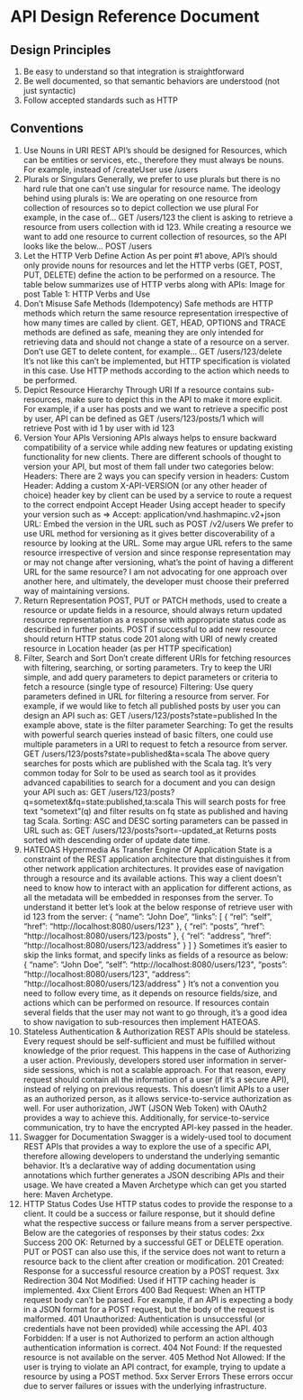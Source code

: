 # API Design Reference Document

## Design Principles

1. Be easy to understand so that integration is straightforward
2. Be well documented, so that semantic behaviors are understood (not just syntactic)
3. Follow accepted standards such as HTTP

## Conventions

1. Use Nouns in URI
   REST API’s should be designed for Resources, which can be entities or services, etc., therefore they must always be nouns. For example, instead of /createUser use /users
2. Plurals or Singulars
   Generally, we prefer to use plurals but there is no hard rule that one can’t use singular for resource name. The ideology behind using plurals is:
   We are operating on one resource from collection of resources so to depict collection we use plural
   For example, in the case of…
   GET /users/123
   the client is asking to retrieve a resource from users collection with id 123. While creating a resource we want to add one resource to current collection of resources, so the API looks like the below…
   POST /users
3. Let the HTTP Verb Define Action
   As per point #1 above, API’s should only provide nouns for resources and let the HTTP verbs (GET, POST, PUT, DELETE) define the action to be performed on a resource.
   The table below summarizes use of HTTP verbs along with APIs:
   Image for post
   Table 1: HTTP Verbs and Use
4. Don’t Misuse Safe Methods (Idempotency)
   Safe methods are HTTP methods which return the same resource representation irrespective of how many times are called by client. GET, HEAD, OPTIONS and TRACE methods are defined as safe, meaning they are only intended for retrieving data and should not change a state of a resource on a server. Don’t use GET to delete content, for example…
   GET /users/123/delete
   It’s not like this can’t be implemented, but HTTP specification is violated in this case.
   Use HTTP methods according to the action which needs to be performed.
5. Depict Resource Hierarchy Through URI
   If a resource contains sub-resources, make sure to depict this in the API to make it more explicit. For example, if a user has posts and we want to retrieve a specific post by user, API can be defined as GET /users/123/posts/1 which will retrieve Post with id 1 by user with id 123
6. Version Your APIs
   Versioning APIs always helps to ensure backward compatibility of a service while adding new features or updating existing functionality for new clients. There are different schools of thought to version your API, but most of them fall under two categories below:
   Headers:
   There are 2 ways you can specify version in headers:
   Custom Header:
   Adding a custom X-API-VERSION (or any other header of choice) header key by client can be used by a service to route a request to the correct endpoint
   Accept Header
   Using accept header to specify your version such as
   => Accept: application/vnd.hashmapinc.v2+json
   URL:
   Embed the version in the URL such as
   POST /v2/users
   We prefer to use URL method for versioning as it gives better discoverability of a resource by looking at the URL. Some may argue URL refers to the same resource irrespective of version and since response representation may or may not change after versioning, what’s the point of having a different URL for the same resource?
   I am not advocating for one approach over another here, and ultimately, the developer must choose their preferred way of maintaining versions.
7. Return Representation
   POST, PUT or PATCH methods, used to create a resource or update fields in a resource, should always return updated resource representation as a response with appropriate status code as described in further points.
   POST if successful to add new resource should return HTTP status code 201 along with URI of newly created resource in Location header (as per HTTP specification)
8. Filter, Search and Sort
   Don’t create different URIs for fetching resources with filtering, searching, or sorting parameters. Try to keep the URI simple, and add query parameters to depict parameters or criteria to fetch a resource (single type of resource)
   Filtering:
   Use query parameters defined in URL for filtering a resource from server. For example, if we would like to fetch all published posts by user you can design an API such as:
   GET /users/123/posts?state=published
   In the example above, state is the filter parameter
   Searching:
   To get the results with powerful search queries instead of basic filters, one could use multiple parameters in a URI to request to fetch a resource from server.
   GET /users/123/posts?state=published&ta=scala
   The above query searches for posts which are published with the Scala tag. It’s very common today for Solr to be used as search tool as it provides advanced capabilities to search for a document and you can design your API such as:
   GET /users/123/posts?q=sometext&fq=state:published,ta:scala
   This will search posts for free text “sometext”(q) and filter results on fq state as published and having tag Scala.
   Sorting:
   ASC and DESC sorting parameters can be passed in URL such as:
   GET /users/123/posts?sort=-updated_at
   Returns posts sorted with descending order of update date time.
9. HATEOAS
   Hypermedia As Transfer Engine Of Application State is a constraint of the REST application architecture that distinguishes it from other network application architectures.
   It provides ease of navigation through a resource and its available actions. This way a client doesn’t need to know how to interact with an application for different actions, as all the metadata will be embedded in responses from the server.
   To understand it better let’s look at the below response of retrieve user with id 123 from the server:
   {
   “name”: “John Doe”,
   “links”: [
   {
   “rel”: “self”,
   “href”: “http://localhost:8080/users/123"
   },
   {
   “rel”: “posts”,
   “href”: “http://localhost:8080/users/123/posts"
   },
   {
   “rel”: “address”,
   “href”: “http://localhost:8080/users/123/address"
   }
   ]
   }
   Sometimes it’s easier to skip the links format, and specify links as fields of a resource as below:
   {
   “name”: “John Doe”,
   “self”: “http://localhost:8080/users/123",
   “posts”: “http://localhost:8080/users/123",
   “address”: “http://localhost:8080/users/123/address"
   }
   It’s not a convention you need to follow every time, as it depends on resource fields/size, and actions which can be performed on resource. If resources contain several fields that the user may not want to go through, it’s a good idea to show navigation to sub-resources then implement HATEOAS.
10. Stateless Authentication & Authorization
    REST APIs should be stateless. Every request should be self-sufficient and must be fulfilled without knowledge of the prior request. This happens in the case of Authorizing a user action.
    Previously, developers stored user information in server-side sessions, which is not a scalable approach. For that reason, every request should contain all the information of a user (if it’s a secure API), instead of relying on previous requests.
    This doesn’t limit APIs to a user as an authorized person, as it allows service-to-service authorization as well. For user authorization, JWT (JSON Web Token) with OAuth2 provides a way to achieve this. Additionally, for service-to-service communication, try to have the encrypted API-key passed in the header.
11. Swagger for Documentation
    Swagger is a widely-used tool to document REST APIs that provides a way to explore the use of a specific API, therefore allowing developers to understand the underlying semantic behavior. It’s a declarative way of adding documentation using annotations which further generates a JSON describing APIs and their usage.
    We have created a Maven Archetype which can get you started here: Maven Archetype.
12. HTTP Status Codes
    Use HTTP status codes to provide the response to a client. It could be a success or failure response, but it should define what the respective success or failure means from a server perspective.
    Below are the categories of responses by their status codes:
    2xx Success
    200 OK: Returned by a successful GET or DELETE operation. PUT or POST can also use this, if the service does not want to return a resource back to the client after creation or modification.
    201 Created: Response for a successful resource creation by a POST request.
    3xx Redirection
    304 Not Modified: Used if HTTP caching header is implemented.
    4xx Client Errors
    400 Bad Request: When an HTTP request body can’t be parsed. For example, if an API is expecting a body in a JSON format for a POST request, but the body of the request is malformed.
    401 Unauthorized: Authentication is unsuccessful (or credentials have not been provided) while accessing the API.
    403 Forbidden: If a user is not Authorized to perform an action although authentication information is correct.
    404 Not Found: If the requested resource is not available on the server.
    405 Method Not Allowed: If the user is trying to violate an API contract, for example, trying to update a resource by using a POST method.
    5xx Server Errors
    These errors occur due to server failures or issues with the underlying infrastructure.

